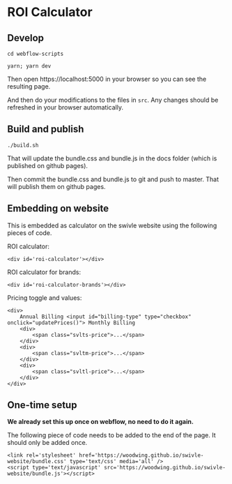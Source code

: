 # ROI Calculator

## Develop

    cd webflow-scripts

    yarn; yarn dev

Then open https://localhost:5000 in your browser so you can see the resulting page.

And then do your modifications to the files in `src`. Any changes should be refreshed in your browser automatically.

## Build and publish

    ./build.sh

That will update the bundle.css and bundle.js in the docs folder (which is published on github pages).

Then commit the bundle.css and bundle.js to git and push to master. That will publish them on github pages.

## Embedding on website

This is embedded as calculator on the swivle website using the following pieces of code.

ROI calculator:

    <div id='roi-calculator'></div>

ROI calculator for brands:

    <div id='roi-calculator-brands'></div>

Pricing toggle and values:

    <div>
        Annual Billing <input id="billing-type" type="checkbox" onclick="updatePrices()"> Monthly Billing
        <div>
            <span class="svlts-price">...</span>
        </div>
        <div>
            <span class="svltm-price">...</span>
        </div>
        <div>
            <span class="svltl-price">...</span>
        </div>
    </div>

## One-time setup

**We already set this up once on webflow, no need to do it again.**

The following piece of code needs to be added to the end of the page. It should only be added once.

    <link rel='stylesheet' href='https://woodwing.github.io/swivle-website/bundle.css' type='text/css' media='all' />
    <script type='text/javascript' src='https://woodwing.github.io/swivle-website/bundle.js'></script>
